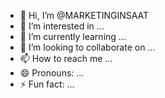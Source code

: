 - 👋 Hi, I’m @MARKETINGINSAAT
- 👀 I’m interested in ...
- 🌱 I’m currently learning ...
- 💞️ I’m looking to collaborate on ...
- 📫 How to reach me ...
- 😄 Pronouns: ...
- ⚡ Fun fact: ...

<!---
MARKETINGINSAAT/MARKETINGINSAAT is a ✨ special ✨ repository because its `README.md` (this file) appears on your GitHub profile.
You can click the Preview link to take a look at your changes.
--->

